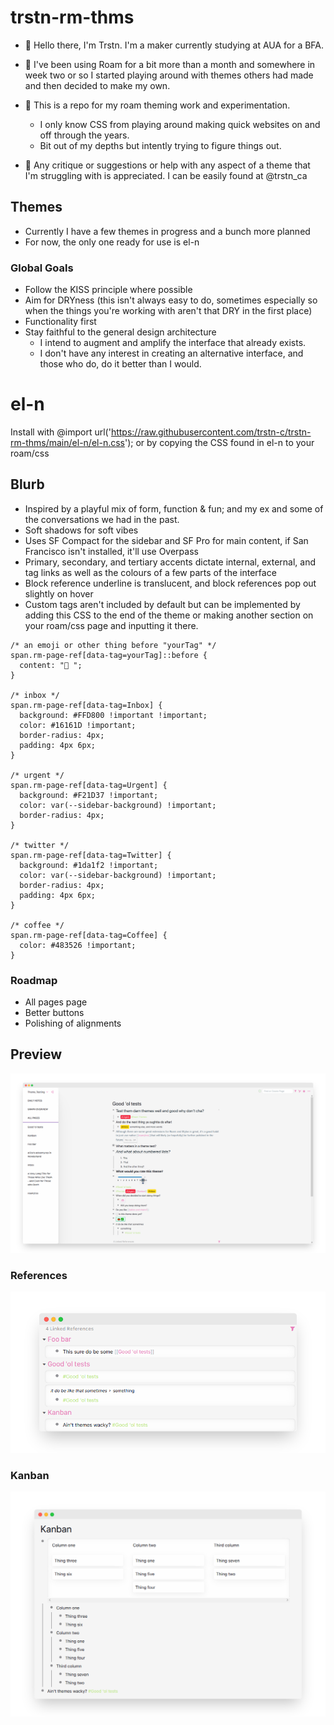 # trstn-rm-thms
- 👋 Hello there, I'm Trstn. I'm a maker currently studying at AUA for a BFA.
- 📅 I've been using Roam for a bit more than a month and somewhere in week two or so I started playing around with themes others had made and then decided to make my own.
- 🔨 This is a repo for my roam theming work and experimentation.
  - I only know CSS from playing around making quick websites on and off through the years.
  - Bit out of my depths but intently trying to figure things out.  

- 💬 Any critique or suggestions or help with any aspect of a theme that I'm struggling with is appreciated. I can be easily found at @trstn_ca
  
## Themes
- Currently I have a few themes in progress and a bunch more planned
- For now, the only one ready for use is el-n
### Global Goals
- Follow the KISS principle where possible
- Aim for DRYness (this isn't always easy to do, sometimes especially so when the things you're working with aren't that DRY in the first place)
- Functionality first
- Stay faithful to the general design architecture
  - I intend to augment and amplify the interface that already exists. 
  - I don't have any interest in creating an alternative interface, and those who do, do it better than I would.
# el-n
Install with @import url('https://raw.githubusercontent.com/trstn-c/trstn-rm-thms/main/el-n/el-n.css'); or by copying the CSS found in el-n to your roam/css
## Blurb
- Inspired by a playful mix of form, function & fun; and my ex and some of the conversations we had in the past.
- Soft shadows for soft vibes
- Uses SF Compact for the sidebar and SF Pro for main content, if San Francisco isn't installed, it'll use Overpass
- Primary, secondary, and tertiary accents dictate internal, external, and tag links as well as the colours of a few parts of the interface
- Block reference underline is translucent, and block references pop out slightly on hover
- Custom tags aren't included by default but can be implemented by adding this CSS to the end of the theme or making another section on your roam/css page and inputting it there.
```
/* an emoji or other thing before "yourTag" */
span.rm-page-ref[data-tag=yourTag]::before {
  content: "💭 ";
}

/* inbox */
span.rm-page-ref[data-tag=Inbox] {
  background: #FFD800 !important !important;
  color: #16161D !important;
  border-radius: 4px;
  padding: 4px 6px;
}

/* urgent */
span.rm-page-ref[data-tag=Urgent] {
  background: #F21D37 !important;
  color: var(--sidebar-background) !important;
  border-radius: 4px;
}

/* twitter */
span.rm-page-ref[data-tag=Twitter] {
  background: #1da1f2 !important;
  color: var(--sidebar-background) !important;
  border-radius: 4px;
  padding: 4px 6px;
}

/* coffee */
span.rm-page-ref[data-tag=Coffee] {
  color: #483526 !important;
}
```
### Roadmap
- All pages page
- Better buttons
- Polishing of alignments
## Preview
![](/Images/el-n_mainPreview.png)
### References
![](/Images/el-n_references.png)
### Kanban
![](/Images/el-n_kanban.png)
